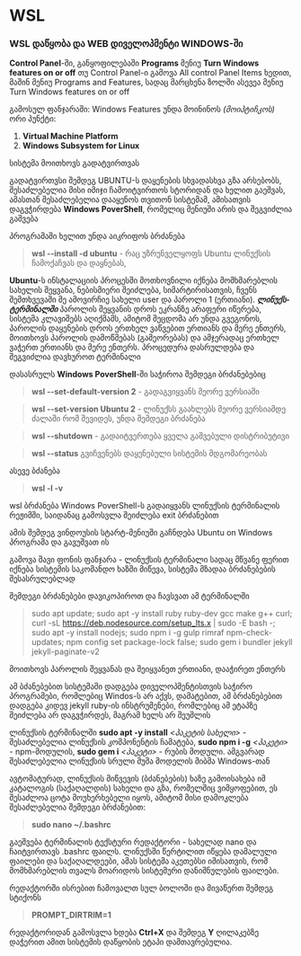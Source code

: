 # WSL
### WSL დაწყობა და WEB დიველოპმენტი WINDOWS-ში


**Control Panel**-ში, განყოფილებაში **Programs** მენიუ **Turn Windows features on or off**
თუ Control Panel-ი გამოვა All control Panel Items ხედით, მაშინ მენიუ Programs and Features, სადაც მარცხენა ზოლში ასევეა მენიუ Turn Windows features on or off

გამოსულ ფანჯარაში: Windows Features უნდა მოინინოს *(მოიპტიჩკოს)* ორი პუნქტი:
1. **Virtual Machine Platform**
2. **Windows Subsystem for Linux**

სისტემა მოითხოვს გადატვირთვას

გადატვირთვსი შემდეგ UBUNTU-ს დაყენების სხვადასხვა გზა არსებობს, შესაძლებელია მისი იმიჯი ჩამოიტვირთოს სტორიდან და ხელით გაეშვას, ამასთან შესაძლებელია დააყენოს თვითონ სისტემამ, ამისათვის დაგვჭირდება **Windows PoverShell**, რომელიც მენიუში არის და შეგვიძლია გაშვება

პროგრამაში ხელით უნდა აიკრიფოს ბრძანება 

> **wsl --install -d ubuntu** - რაც უზრუნველყოფს Ubuntu ლინუქსის ჩამოქაჩვას და დაყნებას, 

**Ubuntu**-ს ინსტალაციის პროცესში მოთხოვნილი იქნება მომხმარებლის სახელის შეყვანა, ნებისმიერი შეიძლება, სიმარტირისათვის, ჩვენს შემთხვევაში მე ამოვირჩიე სახელი user და პაროლი 1 (ერთიანი). 
***ლინუქს-ტერმინალში*** პაროლის შეყვანის დროს ეკრანზე არაფერი იწერება, სისტემა კლავიშებს აღიქმამს, ამიტომ შეცდომა არ უნდა გვეგონოს, პაროლის დაყენების დროს ერთხელ ვაწვებით ერთიანს და მერე ენთერს, მოითხოვს პაროლის დამოწმებას (გამეორებას) და ამჯერადაც ერთხელ ვაჭერთ ერთიანს და მერე ენთერს. პროცედურა დასრულდება და შეგვიძლია დავხუროთ ტერმინალი 

დასასრულს **Windows PoverShell**-ში საჭიროა შემდეგი ბრძანებებიც

> **wsl --set-default-version 2** - გადაგვიყვანს მეორე ვერსიაში

> **wsl --set-version Ubuntu 2** - ლინუქსს გაახლებს მეორე ვერსიამდე
ძალაში რომ შევიდეს, უნდა შემდეგი ბრძანება

>**wsl --shutdown** - გადაიტვერთება ყველა გაშვებული დისტრიბუტივი

> **wsl --status** გვიჩვენებს დაყენებული სისტემის მდგომარეობას

ასევე ბძანება 

> **wsl -l -v**

wsl ბრძანება Windows PoverShell-ს გადაიყვანს ლინუქსის ტერმინალის რეჟიმში, საიდანაც გამოსვლა შეიძლება exit ბრძანებით

ამის შემდეგ ვინდოუსის სტარტ-მენიუში გაჩნდება Ubuntu on Windows პროგრამა და გავუშვათ ის

გამოვა შავი ფონის ფანჯარა - ლინუქსის ტერმინალი სადაც მწვანე ფერით იქნება სისტემის საკომანდო ხაზში მიწევა, სისტემა მზადაა ბრძანებების შესასრულებლად

შემდეგი ბრძანებები დავიკოპიროთ და ჩავსვათ ამ ტერმინალში

> sudo apt update; sudo apt -y install ruby ruby-dev gcc make g++ curl; curl -sL https://deb.nodesource.com/setup_lts.x | sudo -E bash -; sudo apt -y install nodejs; sudo npm i -g gulp rimraf npm-check-updates; npm config set package-lock false; sudo gem i bundler jekyll jekyll-paginate-v2

მოითხოვს პაროლის შეყვანას და შეიყვანეთ ერთიანი, დააჭირეთ ენთერს

ამ ბძანებებით სისტემაში დადგება დიველოპმენტისთვის საჭირო პროგრამები, რომლებიც Windos-ს არ აქვს, დამატებით, ამ ბრძანებებით დადგება კიდევ  jekyll ruby-ის ინსტრუმენები, რომლებიც ამ ეტაპზე შეიძლება არ დაგვჭირდეს, მაგრამ ხელს არ შეუშლის

ლინუქსის ტერმინალში **sudo apt -y install** *<პაკეტის სახელი>* - შესაძლებელია ლინუქსის კომპონენტის ჩამატება, **sudo npm i -g** *<პაკეტი>* - npm-მოდულის, **sudo gem i** *<პაკეტი>* - რუბის მოდული. ამგვარად შესაძლებელია ლინუქსის სრული მუშა მოდელის მიბმა Windows-თან

ავტომატურად, ლინუქსის მიწვევის (ბძანებების) ხაზე გამოისახება იმ კატალოგის (საქაღალდის) სახელი და გზა, რომელშიც ვიმყოფებით, ეს შესაძლოა ცოტა მოუხერხებელი იყოს, ამიტომ მისი დამოკლება შესაძლებელია შემდეგი ბრძანებით:

> **sudo nano ~/.bashrc**

გაეშვება ტერმინალის ტექსტური რედაქტორი - სახელად nano და ჩაიტვირთავს  .bashrc ფაილს. ლინუქსში წერტილით იწყება დამალული ფაილები და საქაღალდეები, ამას სისტემა აკეთებსი იმისათვის, რომ მომხმარებლის თვალს მოარიდოს სისტემური დანიშნულების ფაილები.

რედაქტორში ისრებით ჩამოვალთ სულ ბოლოში და მივაწერთ შემდეგ სტიქონს

> **PROMPT_DIRTRIM=1**

რედაქტორიდან გამოსვლა ხდება **Ctrl+X** და შემდეგ **Y** ღილაკებზე დაჭერით
ამით სისტემის დაწყობის ეტაპი დამთავრებულია.


